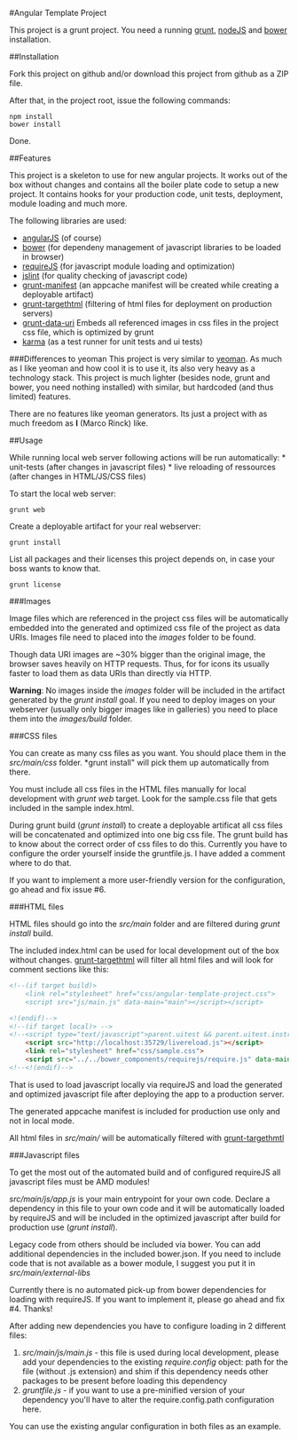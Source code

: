 #Angular Template Project

This project is a grunt project. You need a running [grunt](http://gruntjs.com/), [nodeJS](http://nodejs.org/) and
[bower](https://github.com/bower/bower) installation.

##Installation

Fork this project on github and/or download this project from github as a ZIP file.

After that, in the project root, issue the following commands:

	npm install
	bower install

Done.

##Features

This project is a skeleton to use for new angular projects. It works out of the box without changes and contains
all the boiler plate code to setup a new project. It contains hooks for your production code, unit tests,
deployment, module loading and much more.

The following libraries are used:

* [angularJS](http://angularjs.org/) (of course)
* [bower](https://github.com/bower/bower) (for dependeny management of javascript libraries to be loaded in browser)
* [requireJS](http://requirejs.org/) (for javascript module loading and optimization)
* [jslint](http://www.jslint.com/) (for quality checking of javascript code)
* [grunt-manifest](https://github.com/gunta/grunt-manifest) (an appcache manifest will be created while creating a deployable artifact)
* [grunt-targethtml](https://github.com/changer/grunt-targethtml) (filtering of html files for deployment on production servers)
* [grunt-data-uri](https://github.com/ahomu/grunt-data-uri) Embeds all referenced images in css files in the project css file, which is optimized by grunt
* [karma](http://karma-runner.github.io/) (as a test runner for unit tests and ui tests)

###Differences to yeoman
This project is very similar to [yeoman](http://yeoman.io/). As much as I like yeoman and how cool it is to use it, its also very
heavy as a technology stack. This project is much lighter (besides node, grunt and bower, you need nothing installed) with
similar, but hardcoded (and thus limited) features.

There are no features like yeoman generators. Its just a project with as much freedom as **I** (Marco Rinck) like.

##Usage

While running local web server following actions will be run automatically:
	* unit-tests (after changes in javascript files)
	* live reloading of ressources (after changes in HTML/JS/CSS files)

To start the local web server:

	grunt web

Create a deployable artifact for your real webserver:

	grunt install

List all packages and their licenses this project depends on, in case your boss wants to know that.

 	grunt license

###Images

Image files which are referenced in the project css files will be automatically embedded into the generated and
optimized css file of the project as data URIs. Images file need to placed into the *images* folder to be found.

Though data URI images are ~30% bigger than the original image, the browser saves heavily on HTTP requests. Thus, for
for icons its usually faster to load them as data URIs than directly via HTTP.

**Warning**: No images inside the *images* folder will be included in the artifact generated by the *grunt install* goal.
If you need to deploy images on your webserver (usually only bigger images like in galleries) you need to place them into the
*images/build* folder.

###CSS files

You can create as many css files as you want. You should place them in the *src/main/css* folder. *grunt install" will pick
them up automatically from there.

You must include all css files in the HTML files manually for local development with *grunt web* target. Look for the
sample.css file that gets included in the sample index.html.

During grunt build (*grunt install*) to create a deployable artificat all css files will be concatenated and optimized
into one big css file. The grunt build has to know about the correct order of css files to do this. Currently you have
to configure the order yourself inside the gruntfile.js. I have added a comment where to do that.

If you want to implement a more user-friendly version for the configuration, go ahead and fix issue #6.

###HTML files

HTML files should go into the *src/main* folder and are filtered during *grunt install* build.

The included index.html can be used for local development out of the box without changes.
[grunt-targethtml](https://github.com/changer/grunt-targethtml) will filter all html files and will look for comment
sections like this:

````html
<!--(if target build)>
	<link rel="stylesheet" href="css/angular-template-project.css">
	<script src="js/main.js" data-main="main"></script></script>

<!(endif)-->
<!--(if target local)> -->
<!--<script type="text/javascript">parent.uitest && parent.uitest.instrument(window);</script>-->
	<script src="http://localhost:35729/livereload.js"></script>
	<link rel="stylesheet" href="css/sample.css">
	<script src="../../bower_components/requirejs/require.js" data-main="js/main"></script>
<!--<!(endif)-->
````

That is used to load javascript locally via requireJS and load the generated and optimized javascript file after
deploying the app to a production server.

The generated appcache manifest is included for production use only and not in local mode.

All html files in *src/main/* will be automatically filtered with [grunt-targethmtl](https://github.com/changer/grunt-targethtml)

###Javascript files

To get the most out of the automated build and of configured requireJS all javascript files must be AMD modules!

*src/main/js/app.js* is your main entrypoint for your own code. Declare a dependency in this file to your own code and
it will be automatically loaded by requireJS and will be included in the optimized javascript after build for production
use (*grunt install*).

Legacy code from others should be included via bower. You can add additional dependencies in the included bower.json.
If you need to include code that is not available as a bower module, I suggest you put it in *src/main/external-libs*

Currently there is no automated pick-up from bower dependencies for loading with requireJS. If you want to implement it,
please go ahead and fix #4. Thanks!

After adding new dependencies you have to configure loading in 2 different files:

1. *src/main/js/main.js* - this file is used during local development, please add your dependencies to the existing
*require.config* object: path for the file (without .js extension) and shim if this dependency needs other packages to
be present before loading this dependency
2. *gruntfile.js* - if you want to use a pre-minified version of your dependency you'll have to alter the require.config.path
 configuration here.

You can use the existing angular configuration in both files as an example.